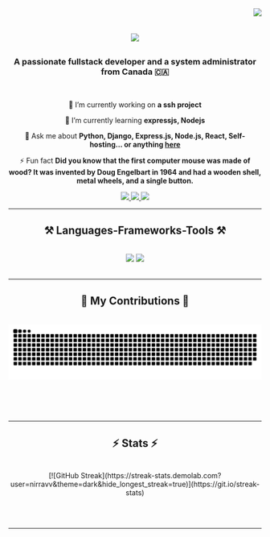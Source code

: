 <img align="right" src="https://visitor-badge.laobi.icu/badge?page_id=nirravv.nirravv" />

<h1 align="center">
    <img src="https://readme-typing-svg.herokuapp.com/?font=Righteous&size=35&center=true&vCenter=true&width=500&height=70&duration=4000&lines=Hi+There!+👋;+I'm+Nirav!;" />
</h1>

<h3 align="center">A passionate fullstack developer and a system administrator from Canada 🇨🇦</h3>

<br/>

<div align="center">
 
 🔭 I’m currently working on **a ssh project**
 
 🌱 I’m currently learning **expressjs, Nodejs**

💬 Ask me about **Python, Django, Express.js, Node.js, React, Self-hosting... or anything [here](https://github.com/nirravv/nirravv/issues)**

⚡ Fun fact **Did you know that the first computer mouse was made of wood? It was invented by Doug Engelbart in 1964 and had a wooden shell, metal wheels, and a single button.**

 </div>
 
<div align="center"> 
  <a href="mailto:nirravv@icloud.com">
    <img src="https://img.shields.io/badge/Gmail-333333?style=for-the-badge&logo=gmail&logoColor=red" />
  </a>
  <a href="https://linkedin.com/in/nirravv" target="_blank">
    <img src="https://img.shields.io/badge/LinkedIn-0077B5?style=for-the-badge&logo=linkedin&logoColor=white" target="_blank" />
  </a>
  <a href="https://nirravv.in" target="_blank">
     <img src="https://img.shields.io/badge/Portfolio-FF5722?style=for-the-badge&logo=todoist&logoColor=white" target="_blank" /> <!-- sqlite, safari, google-chrome are other good icon options -->
  </a>
</div>

 <hr/>
 
<h2 align="center">⚒️ Languages-Frameworks-Tools ⚒️</h2>
<br/>
<div align="center">
    <img src="https://skillicons.dev/icons?i=react,bootstrap,html,css,vscode,github,figma,tailwind,git,r" />
    <img src="https://skillicons.dev/icons?i=nodejs,python,javascript,typescript,express,firebase,mongodb,c,java,nextjs,mysql,flask" /><br>
</div>

<br/>
<hr/>

<div align="center">
  <h2>🐍 My Contributions 🐍</h2>
  <br>
  <img alt="snake eating my contributions" src="https://raw.githubusercontent.com/nirravv/nirravv/output/github-contribution-grid-snake.svg" />
  
  <br/><br/><br/>
</div>

<hr/>

<h2 align="center">⚡ Stats ⚡</h2>
<br>
<div align=center>
  [![GitHub Streak](https://streak-stats.demolab.com?user=nirravv&theme=dark&hide_longest_streak=true)](https://git.io/streak-stats)
</div>

<br/><br/>

<hr/>

<br/>
<br/>
